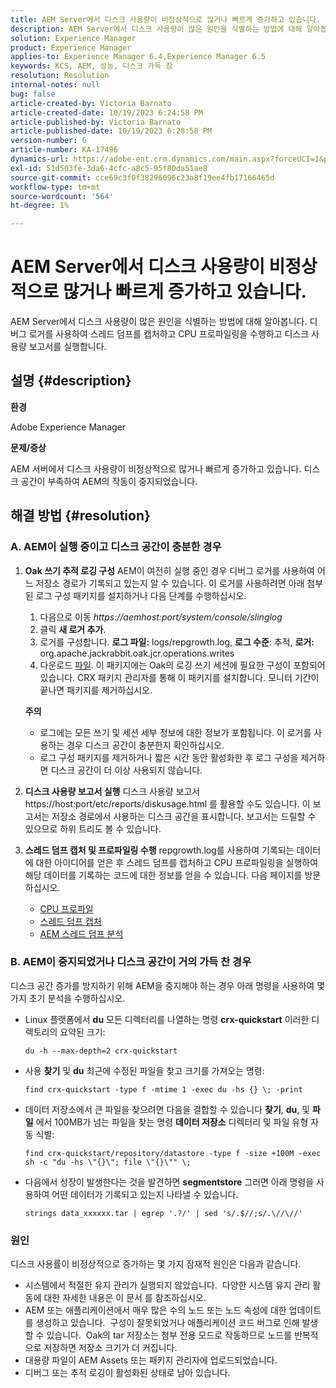 ```yaml
---
title: AEM Server에서 디스크 사용량이 비정상적으로 많거나 빠르게 증가하고 있습니다.
description: AEM Server에서 디스크 사용량이 많은 원인을 식별하는 방법에 대해 알아봅니다.
solution: Experience Manager
product: Experience Manager
applies-to: Experience Manager 6.4,Experience Manager 6.5
keywords: KCS, AEM, 성능, 디스크 가득 참
resolution: Resolution
internal-notes: null
bug: false
article-created-by: Victoria Barnato
article-created-date: 10/19/2023 6:24:58 PM
article-published-by: Victoria Barnato
article-published-date: 10/19/2023 6:28:58 PM
version-number: 6
article-number: KA-17496
dynamics-url: https://adobe-ent.crm.dynamics.com/main.aspx?forceUCI=1&pagetype=entityrecord&etn=knowledgearticle&id=dd6b2ec9-ac6e-ee11-8df0-6045bd006793
exl-id: 51d503fe-3da6-4cfc-a8c5-95f80da51ae8
source-git-commit: cce69c3f0f38296096c23a8f19ee4fb17166465d
workflow-type: tm+mt
source-wordcount: '564'
ht-degree: 1%

---
```


# AEM Server에서 디스크 사용량이 비정상적으로 많거나 빠르게 증가하고 있습니다.


AEM Server에서 디스크 사용량이 많은 원인을 식별하는 방법에 대해 알아봅니다. 디버그 로거를 사용하여 스레드 덤프를 캡처하고 CPU 프로파일링을 수행하고 디스크 사용량 보고서를 실행합니다.

## 설명 {#description}


<b>환경</b>

Adobe Experience Manager

<b>문제/증상</b>

AEM 서버에서 디스크 사용량이 비정상적으로 많거나 빠르게 증가하고 있습니다. 디스크 공간이 부족하여 AEM의 작동이 중지되었습니다.




## 해결 방법 {#resolution}


### <b>A. AEM이 실행 중이고 디스크 공간이 충분한 경우</b>

1. <b>Oak 쓰기 추적 로깅 구성</b>    AEM이 여전히 실행 중인 경우 디버그 로거를 사용하여 어느 저장소 경로가 기록되고 있는지 알 수 있습니다. 이 로거를 사용하려면 아래 첨부된 로그 구성 패키지를 설치하거나 다음 단계를 수행하십시오.

   1. 다음으로 이동 *https://aemhost:port/system/console/slinglog*
   2. 클릭 <b>새 로거 추가</b>.
   3. 로거를 구성합니다. <b>로그 파일:</b> logs/repgrowth.log, <b>로그 수준</b>: 추적, <b>로거:</b> org.apache.jackrabbit.oak.jcr.operations.writes
   4. 다운로드 [파일](https://helpx.adobe.com/content/dam/help/en/experience-manager/kb/analyze-unusual-repository-growth/jcr:content/main-pars/download/log_repository_growth-1.zip).        이 패키지에는 Oak의 로깅 쓰기 세션에 필요한 구성이 포함되어 있습니다. CRX 패키지 관리자를 통해 이 패키지를 설치합니다. 모니터 기간이 끝나면 패키지를 제거하십시오.

   <b>주의</b>

   - 로그에는 모든 쓰기 및 세션 세부 정보에 대한 정보가 포함됩니다. 이 로거를 사용하는 경우 디스크 공간이 충분한지 확인하십시오.
   - 로그 구성 패키지를 제거하거나 짧은 시간 동안 활성화한 후 로그 구성을 제거하면 디스크 공간이 더 이상 사용되지 않습니다.
2. <b>디스크 사용량 보고서 실행</b>    디스크 사용량 보고서 https://host:port/etc/reports/diskusage.html 를 활용할 수도 있습니다. 이 보고서는 저장소 경로에서 사용하는 디스크 공간을 표시합니다. 보고서는 드릴할 수 있으므로 하위 트리도 볼 수 있습니다.
3. <b>스레드 덤프 캡처 및 프로파일링 수행</b>    repgrowth.log를 사용하여 기록되는 데이터에 대한 아이디어를 얻은 후 스레드 덤프를 캡처하고 CPU 프로파일링을 실행하여 해당 데이터를 기록하는 코드에 대한 정보를 얻을 수 있습니다. 다음 페이지를 방문하십시오.

   - [CPU 프로파일](https://experienceleague.adobe.com/docs/experience-cloud-kcs/kbarticles/KA-17499.html?lang=en)
   - [스레드 덤프 캡처](https://experienceleague.adobe.com/docs/experience-cloud-kcs/kbarticles/KA-17452.html?lang=en)
   - [AEM 스레드 덤프 분석](https://experienceleague.adobe.com/docs/experience-cloud-kcs/kbarticles/KA-16458.html?lang=en)


### <b>B. AEM이 중지되었거나 디스크 공간이 거의 가득 찬 경우</b>

디스크 공간 증가를 방지하기 위해 AEM을 중지해야 하는 경우 아래 명령을 사용하여 몇 가지 초기 분석을 수행하십시오.

- Linux 플랫폼에서 <b>du</b> 모든 디렉터리를 나열하는 명령 <b>crx-quickstart</b> 이러한 디렉토리의 요약된 크기:<br>

  ```
  du -h --max-depth=2 crx-quickstart
  ```


- 사용 <b>찾기</b> 및 <b>du</b> 최근에 수정된 파일을 찾고 크기를 가져오는 명령:<br>

  ```
  find crx-quickstart -type f -mtime 1 -exec du -hs {} \; -print
  ```


- 데이터 저장소에서 큰 파일을 찾으려면 다음을 결합할 수 있습니다 <b>찾기</b>, <b>du</b>, 및 <b>파일</b> 에서 100MB가 넘는 파일을 찾는 명령 <b>데이터 저장소</b> 디렉터리 및 파일 유형 자동 식별:<br>

  ```
  find crx-quickstart/repository/datastore -type f -size +100M -exec sh -c "du -hs \"{}\"; file \"{}\"" \;
  ```


- 다음에서 성장이 발생한다는 것을 발견하면 <b>segmentstore</b> 그러면 아래 명령을 사용하여 어떤 데이터가 기록되고 있는지 나타낼 수 있습니다.<br>

  ```
  strings data_xxxxxx.tar | egrep '.?/' | sed 's/.$//;s/.\//\//'
  ```


### <b>원인</b>

디스크 사용률이 비정상적으로 증가하는 몇 가지 잠재적 원인은 다음과 같습니다.

- 시스템에서 적절한 유지 관리가 실행되지 않았습니다.  다양한 시스템 유지 관리 활동에 대한 자세한 내용은 이 문서 를 참조하십시오.
- AEM 또는 애플리케이션에서 매우 많은 수의 노드 또는 노드 속성에 대한 업데이트를 생성하고 있습니다.  구성이 잘못되었거나 애플리케이션 코드 버그로 인해 발생할 수 있습니다.  Oak의 tar 저장소는 첨부 전용 모드로 작동하므로 노드를 반복적으로 저장하면 저장소 크기가 더 커집니다.
- 대용량 파일이 AEM Assets 또는 패키지 관리자에 업로드되었습니다.
- 디버그 또는 추적 로깅이 활성화된 상태로 남아 있습니다.
